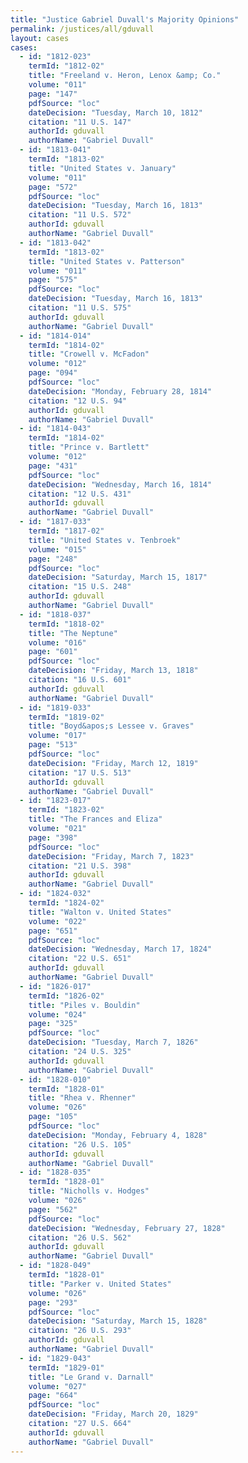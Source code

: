```yaml
---
title: "Justice Gabriel Duvall's Majority Opinions"
permalink: /justices/all/gduvall
layout: cases
cases:
  - id: "1812-023"
    termId: "1812-02"
    title: "Freeland v. Heron, Lenox &amp; Co."
    volume: "011"
    page: "147"
    pdfSource: "loc"
    dateDecision: "Tuesday, March 10, 1812"
    citation: "11 U.S. 147"
    authorId: gduvall
    authorName: "Gabriel Duvall"
  - id: "1813-041"
    termId: "1813-02"
    title: "United States v. January"
    volume: "011"
    page: "572"
    pdfSource: "loc"
    dateDecision: "Tuesday, March 16, 1813"
    citation: "11 U.S. 572"
    authorId: gduvall
    authorName: "Gabriel Duvall"
  - id: "1813-042"
    termId: "1813-02"
    title: "United States v. Patterson"
    volume: "011"
    page: "575"
    pdfSource: "loc"
    dateDecision: "Tuesday, March 16, 1813"
    citation: "11 U.S. 575"
    authorId: gduvall
    authorName: "Gabriel Duvall"
  - id: "1814-014"
    termId: "1814-02"
    title: "Crowell v. McFadon"
    volume: "012"
    page: "094"
    pdfSource: "loc"
    dateDecision: "Monday, February 28, 1814"
    citation: "12 U.S. 94"
    authorId: gduvall
    authorName: "Gabriel Duvall"
  - id: "1814-043"
    termId: "1814-02"
    title: "Prince v. Bartlett"
    volume: "012"
    page: "431"
    pdfSource: "loc"
    dateDecision: "Wednesday, March 16, 1814"
    citation: "12 U.S. 431"
    authorId: gduvall
    authorName: "Gabriel Duvall"
  - id: "1817-033"
    termId: "1817-02"
    title: "United States v. Tenbroek"
    volume: "015"
    page: "248"
    pdfSource: "loc"
    dateDecision: "Saturday, March 15, 1817"
    citation: "15 U.S. 248"
    authorId: gduvall
    authorName: "Gabriel Duvall"
  - id: "1818-037"
    termId: "1818-02"
    title: "The Neptune"
    volume: "016"
    page: "601"
    pdfSource: "loc"
    dateDecision: "Friday, March 13, 1818"
    citation: "16 U.S. 601"
    authorId: gduvall
    authorName: "Gabriel Duvall"
  - id: "1819-033"
    termId: "1819-02"
    title: "Boyd&apos;s Lessee v. Graves"
    volume: "017"
    page: "513"
    pdfSource: "loc"
    dateDecision: "Friday, March 12, 1819"
    citation: "17 U.S. 513"
    authorId: gduvall
    authorName: "Gabriel Duvall"
  - id: "1823-017"
    termId: "1823-02"
    title: "The Frances and Eliza"
    volume: "021"
    page: "398"
    pdfSource: "loc"
    dateDecision: "Friday, March 7, 1823"
    citation: "21 U.S. 398"
    authorId: gduvall
    authorName: "Gabriel Duvall"
  - id: "1824-032"
    termId: "1824-02"
    title: "Walton v. United States"
    volume: "022"
    page: "651"
    pdfSource: "loc"
    dateDecision: "Wednesday, March 17, 1824"
    citation: "22 U.S. 651"
    authorId: gduvall
    authorName: "Gabriel Duvall"
  - id: "1826-017"
    termId: "1826-02"
    title: "Piles v. Bouldin"
    volume: "024"
    page: "325"
    pdfSource: "loc"
    dateDecision: "Tuesday, March 7, 1826"
    citation: "24 U.S. 325"
    authorId: gduvall
    authorName: "Gabriel Duvall"
  - id: "1828-010"
    termId: "1828-01"
    title: "Rhea v. Rhenner"
    volume: "026"
    page: "105"
    pdfSource: "loc"
    dateDecision: "Monday, February 4, 1828"
    citation: "26 U.S. 105"
    authorId: gduvall
    authorName: "Gabriel Duvall"
  - id: "1828-035"
    termId: "1828-01"
    title: "Nicholls v. Hodges"
    volume: "026"
    page: "562"
    pdfSource: "loc"
    dateDecision: "Wednesday, February 27, 1828"
    citation: "26 U.S. 562"
    authorId: gduvall
    authorName: "Gabriel Duvall"
  - id: "1828-049"
    termId: "1828-01"
    title: "Parker v. United States"
    volume: "026"
    page: "293"
    pdfSource: "loc"
    dateDecision: "Saturday, March 15, 1828"
    citation: "26 U.S. 293"
    authorId: gduvall
    authorName: "Gabriel Duvall"
  - id: "1829-043"
    termId: "1829-01"
    title: "Le Grand v. Darnall"
    volume: "027"
    page: "664"
    pdfSource: "loc"
    dateDecision: "Friday, March 20, 1829"
    citation: "27 U.S. 664"
    authorId: gduvall
    authorName: "Gabriel Duvall"
---
```

